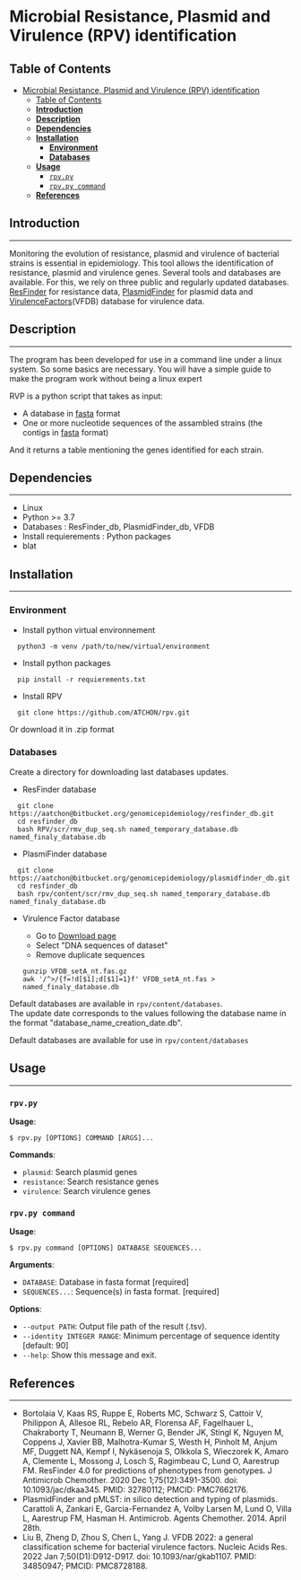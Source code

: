 Microbial Resistance, Plasmid and Virulence (RPV) identification
================================================================

## Table of Contents

- [Microbial Resistance, Plasmid and Virulence (RPV) identification](#microbial-resistance-plasmid-and-virulence-rpv-identification)
  - [Table of Contents](#table-of-contents)
  - [**Introduction**](#introduction)
  - [**Description**](#description)
  - [**Dependencies**](#dependencies)
  - [**Installation**](#installation)
    - [**Environment**](#environment)
    - [**Databases**](#databases)
  - [**Usage**](#usage)
    - [`rpv.py`](#rpvpy)
    - [`rpv.py command`](#rpvpy-command)
  - [**References**](#references)

## **Introduction**

---

Monitoring the evolution of resistance, plasmid and virulence of bacterial strains is essential in epidemiology. This tool allows the identification of resistance, plasmid and virulence genes. Several tools and databases are available. For this, we rely on three public and regularly updated databases. [ResFinder](https://bitbucket.org/genomicepidemiology/resfinder_db/src/master/) for resistance data, [PlasmidFinder](https://bitbucket.org/genomicepidemiology/plasmidfinder_db/src/master/) for plasmid data and [VirulenceFactors](http://www.mgc.ac.cn/VFs/main.htm)(VFDB) database for virulence data.

## **Description**

---

The program has been developed for use in a command line under a linux system. 
So some basics are necessary. You will have a simple guide to make the program work without being a linux expert

RVP is a python script that takes as input:

- A database in [fasta](https://en.wikipedia.org/wiki/FASTA_format) format
- One or more nucleotide sequences of the assambled strains (the contigs in [fasta](https://en.wikipedia.org/wiki/FASTA_format) format)

And it returns a table mentioning the genes identified for each strain.

## **Dependencies**

---

- Linux
- Python >= 3.7
- Databases : ResFinder_db, PlasmidFinder_db, VFDB
- Install requierements : Python packages
- blat

## **Installation**

---

### **Environment**

- Install python virtual environnement

```
  python3 -m venv /path/to/new/virtual/environment
```

- Install python packages

```
  pip install -r requierements.txt
```

- Install RPV

```
  git clone https://github.com/ATCHON/rpv.git
```
Or download it in .zip format

### **Databases**

Create a directory for downloading last databases updates.

- ResFinder database

```
  git clone https://aatchon@bitbucket.org/genomicepidemiology/resfinder_db.git
  cd resfinder_db
  bash RPV/scr/rmv_dup_seq.sh named_temporary_database.db named_finaly_database.db
```

- PlasmiFinder database

```
  git clone https://aatchon@bitbucket.org/genomicepidemiology/plasmidfinder_db.git
  cd resfinder_db
  bash rpv/content/scr/rmv_dup_seq.sh named_temporary_database.db named_finaly_database.db
```

- Virulence Factor database
  - Go to [Download page](http://www.mgc.ac.cn/VFs/download.htm)
  - Select "DNA sequences of dataset"
  - Remove duplicate sequences

  ```
  gunzip VFDB_setA_nt.fas.gz
  awk '/^>/{f=!d[$1];d[$1]=1}f' VFDB_setA_nt.fas > named_finaly_database.db
  ```
Default databases are available in ```rpv/content/databases```. \
The update date corresponds to the values following the database name in the format "database_name_creation_date.db".

Default databases are available for use in ```rpv/content/databases```

## **Usage**

---

### `rpv.py`

**Usage**:

```console
$ rpv.py [OPTIONS] COMMAND [ARGS]...
```

**Commands**:

* `plasmid`: Search plasmid genes
* `resistance`: Search resistance genes
* `virulence`: Search virulence genes

### `rpv.py command`

**Usage**:

```console
$ rpv.py command [OPTIONS] DATABASE SEQUENCES...
```

**Arguments**:

* `DATABASE`: Database in fasta format  [required]
* `SEQUENCES...`: Sequence(s) in fasta format.  [required]

**Options**:

* `--output PATH`: Output file path of the result (.tsv).
* `--identity INTEGER RANGE`: Minimum percentage of sequence identity [default: 90]
* `--help`: Show this message and exit.

## **References**

---

- Bortolaia V, Kaas RS, Ruppe E, Roberts MC, Schwarz S, Cattoir V, Philippon A, Allesoe RL, Rebelo AR, Florensa AF, Fagelhauer L, Chakraborty T, Neumann B, Werner G, Bender JK, Stingl K, Nguyen M, Coppens J, Xavier BB, Malhotra-Kumar S, Westh H, Pinholt M, Anjum MF, Duggett NA, Kempf I, Nykäsenoja S, Olkkola S, Wieczorek K, Amaro A, Clemente L, Mossong J, Losch S, Ragimbeau C, Lund O, Aarestrup FM. ResFinder 4.0 for predictions of phenotypes from genotypes. J Antimicrob Chemother. 2020 Dec 1;75(12):3491-3500. doi: 10.1093/jac/dkaa345. PMID: 32780112; PMCID: PMC7662176.
- PlasmidFinder and pMLST: in silico detection and typing of plasmids. Carattoli A, Zankari E, Garcia-Fernandez A, Volby Larsen M, Lund O, Villa L, Aarestrup FM, Hasman H. Antimicrob. Agents Chemother. 2014. April 28th.
- Liu B, Zheng D, Zhou S, Chen L, Yang J. VFDB 2022: a general classification scheme for bacterial virulence factors. Nucleic Acids Res. 2022 Jan 7;50(D1):D912-D917. doi: 10.1093/nar/gkab1107. PMID: 34850947; PMCID: PMC8728188.
